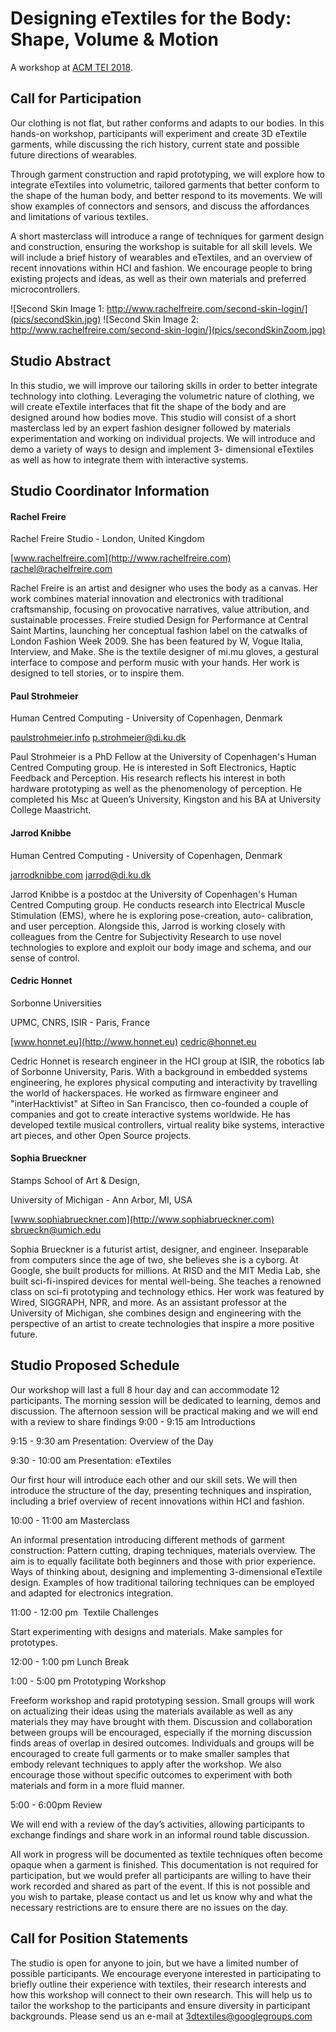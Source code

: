 # Designing eTextiles for the Body: Shape, Volume & Motion

A workshop at [ACM TEI 2018](https://tei.acm.org/2018/).

## Call for Participation

Our clothing is not flat, but rather conforms and adapts to our bodies. In this hands-on workshop, participants will experiment and create 3D eTextile garments, while discussing the rich history, current state and possible future directions of wearables.

Through garment construction and rapid prototyping, we will explore how to integrate eTextiles into volumetric, tailored garments that better conform to the shape of the human body, and better respond to its movements. We will show examples of connectors and sensors, and discuss the affordances and limitations of various textiles.

A short masterclass will introduce a range of techniques for garment design and construction, ensuring the workshop is suitable for all skill levels. We will include a brief history of wearables and eTextiles, and an overview of recent innovations within HCI and fashion. We encourage people to bring existing projects and ideas, as well as their own materials and preferred microcontrollers.

![Second Skin Image 1: http://www.rachelfreire.com/second-skin-login/](pics/secondSkin.jpg) ![Second Skin Image 2: http://www.rachelfreire.com/second-skin-login/](pics/secondSkinZoom.jpg)

## Studio Abstract

In this studio, we will improve our tailoring skills in order to better integrate technology into clothing. Leveraging the volumetric nature of clothing, we will create eTextile interfaces that fit the shape of the body and are designed around how bodies move. This studio will consist of a short masterclass led by an expert fashion designer followed by materials experimentation and working on individual projects. We will introduce and demo a variety of ways to design and implement 3- dimensional eTextiles as well as how to integrate them with interactive systems.

## Studio Coordinator Information

#### Rachel Freire

Rachel Freire Studio - London, United Kingdom

[www.rachelfreire.com](http://www.rachelfreire.com) [rachel@rachelfreire.com](mailto:rachel@rachelfreire.com)

Rachel Freire is an artist and designer who uses the body as a canvas. Her work combines material innovation and electronics with traditional craftsmanship, focusing on provocative narratives, value attribution, and sustainable processes. Freire studied Design for Performance at Central Saint Martins, launching her conceptual fashion label on the catwalks of London Fashion Week 2009\. She has been featured by W, Vogue Italia, Interview, and Make. She is the textile designer of mi.mu gloves, a gestural interface to compose and perform music with your hands. Her work is designed to tell stories, or to inspire them.

#### Paul Strohmeier

Human Centred Computing - University of Copenhagen, Denmark

[paulstrohmeier.info](http://www.paulstrohmeier.info) [p.strohmeier@di.ku.dk](mailto:p.strohmeier@di.ku.dk)

Paul Strohmeier is a PhD Fellow at the University of Copenhagen's Human Centred Computing group. He is interested in Soft Electronics, Haptic Feedback and Perception. His research reflects his interest in both hardware prototyping as well as the phenomenology of perception. He completed his Msc at Queen’s University, Kingston and his BA at University College Maastricht.

#### Jarrod Knibbe

Human Centred Computing - University of Copenhagen, Denmark

[jarrodknibbe.com](http://jarrodknibbe.com) [jarrod@di.ku.dk](mailto:jarrod@di.ku.dk)

Jarrod Knibbe is a postdoc at the University of Copenhagen's Human Centred Computing group. He conducts research into Electrical Muscle Stimulation (EMS), where he is exploring pose-creation, auto- calibration, and user perception. Alongside this, Jarrod is working closely with colleagues from the Centre for Subjectivity Research to use novel technologies to explore and exploit our body image and schema, and our sense of control.

#### Cedric Honnet

Sorbonne Universities

UPMC, CNRS, ISIR - Paris, France

[www.honnet.eu](http://www.honnet.eu) [cedric@honnet.eu](mailto:cedric@honnet.eu)

Cedric Honnet is research engineer in the HCI group at ISIR, the robotics lab of Sorbonne University, Paris. With a background in embedded systems engineering, he explores physical computing and interactivity by travelling the world of hackerspaces. He worked as firmware engineer and "interHacktivist" at Sifteo in San Francisco, then co-founded a couple of companies and got to create interactive systems worldwide. He has developed textile musical controllers, virtual reality bike systems, interactive art pieces, and other Open Source projects.

#### Sophia Brueckner

Stamps School of Art & Design,

University of Michigan - Ann Arbor, MI, USA

[www.sophiabrueckner.com](http://www.sophiabrueckner.com) [sbrueckn@umich.edu](mailto:sbrueckn@umich.edu)

Sophia Brueckner is a futurist artist, designer, and engineer. Inseparable from computers since the age of two, she believes she is a cyborg. At Google, she built products for millions. At RISD and the MIT Media Lab, she built sci-fi-inspired devices for mental well-being. She teaches a renowned class on sci-fi prototyping and technology ethics. Her work was featured by Wired, SIGGRAPH, NPR, and more. As an assistant professor at the University of Michigan, she combines design and engineering with the perspective of an artist to create technologies that inspire a more positive future.

## Studio Proposed Schedule

Our workshop will last a full 8 hour day and can accommodate 12 participants. The morning session will be dedicated to learning, demos and discussion. The afternoon session will be practical making and we will end with a review to share findings
9:00 - 9:15 am Introductions

9:15 - 9:30 am Presentation: Overview of the Day

9:30 - 10:00 am Presentation: eTextiles

Our first hour will introduce each other and our skill sets. We will then introduce the structure of the day, presenting techniques and inspiration, including a brief overview of recent innovations within HCI and fashion.

10:00 - 11:00 am Masterclass

An informal presentation introducing different methods of garment construction: Pattern cutting, draping techniques, materials overview. The aim is to equally facilitate both beginners and those with prior experience. Ways of thinking about, designing and implementing 3-dimensional eTextile design. Examples of how traditional tailoring techniques can be employed and adapted for electronics integration.

11:00 - 12:00 pm  Textile Challenges

Start experimenting with designs and materials. Make samples for prototypes.

12:00 - 1:00 pm Lunch Break

1:00 - 5:00 pm Prototyping Workshop

Freeform workshop and rapid prototyping session. Small groups will work on actualizing their ideas using the materials available as well as any materials they may have brought with them. Discussion and collaboration between groups will be encouraged, especially if the morning discussion finds areas of overlap in desired outcomes. Individuals and groups will be encouraged to create full garments or to make smaller samples that embody relevant techniques to apply after the workshop. We also encourage those without specific outcomes to experiment with both materials and form in a more fluid manner.

5:00 - 6:00pm Review

We will end with a review of the day’s activities, allowing participants to exchange findings and share work in an informal round table discussion.

All work in progress will be documented as textile techniques often become opaque when a garment is finished. This documentation is not required for participation, but we would prefer all participants are willing to have their work recorded and shared as part of the event. If this is not possible and you wish to partake, please contact us and let us know why and what the necessary restrictions are to ensure there are no issues on the day.


## Call for Position Statements

The studio is open for anyone to join, but we have a limited number of possible participants. We encourage everyone interested in participating to briefly outline their experience with textiles, their research interests and how this workshop will connect to their own research. This will help us to tailor the workshop to the participants and ensure diversity in participant backgrounds.
Please send us an e-mail at 3dtextiles@googlegroups.com
